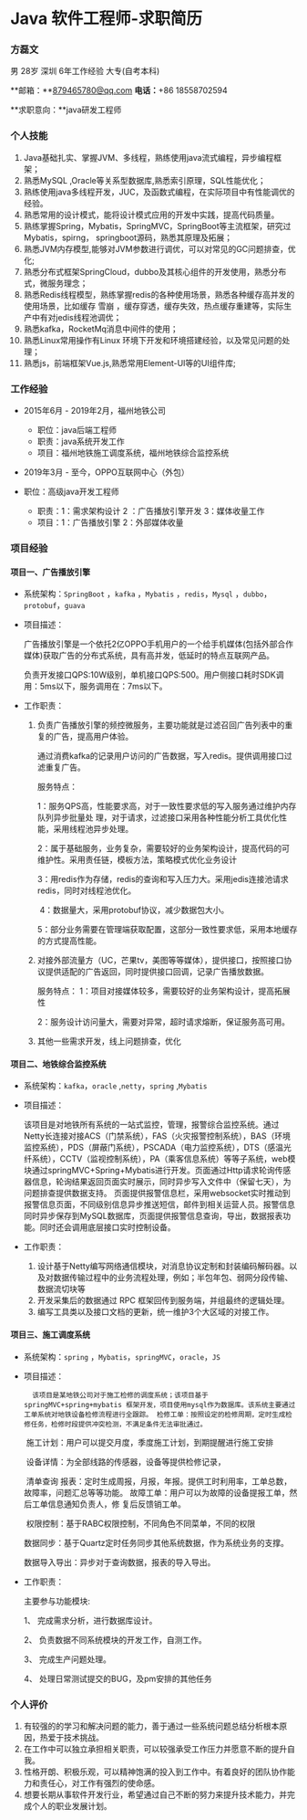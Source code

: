 # Java 软件工程师-求职简历

### 方磊文

男 28岁  深圳  6年工作经验  大专(自考本科)

**邮箱：**879465780@qq.com     **电话：**+86 18558702594

**求职意向：**java研发工程师

### 个人技能

1. Java基础扎实、掌握JVM、多线程，熟练使用java流式编程，异步编程框架；
2. 熟悉MySQL ,Oracle等关系型数据库,熟悉索引原理，SQL性能优化；
3. 熟练使用java多线程开发，JUC，及函数式编程，在实际项目中有性能调优的经验。
4. 熟悉常用的设计模式，能将设计模式应用的开发中实践，提高代码质量。
5. 熟练掌握Spring，Mybatis，SpringMVC，SpringBoot等主流框架，研究过Mybatis，spirng，
   springboot源码，熟悉其原理及拓展；
6. 熟悉JVM内存模型,能够对JVM参数进行调优，可以对常见的GC问题排查，优化;
7. 熟悉分布式框架SpringCloud，dubbo及其核心组件的开发使用，熟悉分布式，微服务理念；
8. 熟悉Redis线程模型，熟练掌握redis的各种使用场景，熟悉各种缓存高并发的使用场景，比如缓存
   雪崩 ，缓存穿透，缓存失效，热点缓存重建等，实际生产中有对jedis线程池调优；
9. 熟悉kafka，RocketMq消息中间件的使用；
10. 熟悉Linux常用操作有Linux 环境下开发和环境搭建经验，以及常见问题的处理；
11. 熟悉js，前端框架Vue.js,熟悉常用Element-UI等的UI组件库;


### 工作经验

- 2015年6月 - 2019年2月，福州地铁公司
  - 职位：java后端工程师
  - 职责：java系统开发工作
  - 项目：福州地铁施工调度系统，福州地铁综合监控系统

- 2019年3月 - 至今，OPPO互联网中心（外包）
- 职位：高级java开发工程师
  - 职责：1：需求架构设计 2 ：广告播放引擎开发   3：媒体收量工作 
  - 项目：1：广告播放引擎   2：外部媒体收量

### 项目经验

#### 项目一、广告播放引擎

- 系统架构：`SpringBoot` ，`kafka` ，`Mybatis`  ，`redis`，`Mysql` ，`dubbo`，`protobuf`，`guava`

- 项目描述：

  ​	广告播放引擎是一个依托2亿OPPO手机用户的一个给手机媒体(包括外部合作媒体)获取广告的分布式系统，具有高并发，低延时的特点互联网产品。

     负责开发接口QPS:10W级别，单机接口QPS:500。用户侧接口耗时SDK调用：5ms以下，服务调用在：7ms以下。

- 工作职责：
  
  1. 负责广告播放引擎的频控微服务，主要功能就是过滤召回广告列表中的重复的广告，提高用户体验。
  
     通过消费kafka的记录用户访问的广告数据，写入redis。提供调用接口过滤重复广告。
  
     服务特点：
  
     ​					1：服务QPS高，性能要求高，对于一致性要求低的写入服务通过维护内存队列异步批量处 理，对于请求，过滤接口采用各种性能分析工具优化性能，采用线程池异步处理。
  
     ​                    2：属于基础服务，业务复杂，需要较好的业务架构设计，提高代码的可维护性。采用责任链，模板方法，策略模式优化业务设计
  
     ​                    3：用redis作为存储，redis的查询和写入压力大。采用jedis连接池请求redis，同时对线程池优化。
  
     ​                    4：数据量大，采用protobuf协议，减少数据包大小。
  
     ​                    5：部分业务需要在管理端获取配置，这部分一致性要求低，采用本地缓存的方式提高性能。
  
     
  
  2. 对接外部流量方（UC，芒果tv，美图等等媒体），提供接口，按照接口协议提供适配的广告返回，同时提供接口回调，记录广告播放数据。
  
     服务特点： 1：项目对接媒体较多，需要较好的业务架构设计，提高拓展性
  
     ​                     2：服务设计访问量大，需要对异常，超时请求熔断，保证服务高可用。
  
     
  
  3. 其他一些需求开发，线上问题排查，优化

#### 项目二、地铁综合监控系统

- 系统架构：`kafka`，`oracle` ,`netty`，`spring` ,`Mybatis`

- 项目描述：

  ​	该项目是对地铁所有系统的一站式监控，管理，报警综合监控系统。通过Netty长连接对接ACS（门禁系统），FAS（火灾报警控制系统），BAS（环境监控系统），PDS（屏蔽门系统），PSCADA（电力监控系统），DTS（感温光纤系统），CCTV（监视控制系统），PA（乘客信息系统）等等子系统，web模块通过springMVC+Spring+Mybatis进行开发。页面通过Http请求轮询传感器信息，轮询结果返回页面实时展示，同时异步写入文件中（保留七天），为问题排查提供数据支持。 页面提供报警信息栏，采用websocket实时推动到报警信息页面，不同级别信息异步推送短信，邮件到相关运营人员。报警信息同时异步保存到MySQL数据库，页面提供报警信息查询，导出，数据报表功能。同时还会调用底层接口实时控制设备。 

- 工作职责：

  1. 设计基于Netty编写网络通信模块，对消息协议定制和封装编码解码器。以及对数据传输过程中的业务流程处理，例如；半包年包、弱网分段传输、数据流切块等
  2. 开发采集后的数据通过 RPC 框架回传到服务端，并组最终的逻辑处理。
  3. 编写工具类以及接口文档的更新，统一维护3个大区域的对接工作。

#### 项目三、施工调度系统

- 系统架构：`spring` ，`Mybatis`，`springMVC`，`oracle`，`JS`

- 项目描述：

     	该项目是某地铁公司对于施工检修的调度系统；该项目基于springMVC+spring+mybatis 框架开发，项目使用mysql作为数据库。该系统主要通过工单系统对地铁设备检修流程进行全跟踪。 检修工单：按照设定的检修周期，定时生成检修任务，检修时段提供冲突检测，不满足条件无法审批通过。 

  ​	施工计划：用户可以提交月度，季度施工计划，到期提醒进行施工安排 

  ​	设备详情：为全部线路的传感器，设备等提供检修记录，

  ​	清单查询 报表：定时生成周报，月报，年报。提供工时利用率，工单总数，故障率，问题汇总等等功能。 故障工单：用户可以为故障的设备提报工单，然后工单信息通知负责人，修 复后反馈销工单。 

  ​	权限控制：基于RABC权限控制，不同角色不同菜单，不同的权限 

  ​	数据同步：基于Quartz定时任务同步其他系统数据，作为系统业务的支撑。 

  数据导入导出：异步对于查询数据，报表的导入导出。

- 工作职责：

  主要参与功能模块: 

  1、 完成需求分析，进行数据库设计。

   2、 负责数据不同系统模块的开发工作，自测工作。 

  3、 完成生产问题处理。 

  4、 处理日常测试提交的BUG，及pm安排的其他任务



### 个人评价

1. 有较强的的学习和解决问题的能力，善于通过一些系统问题总结分析根本原因，热爱于技术挑战。
2. 在工作中可以独立承担相关职责，可以较强承受工作压力并愿意不断的提升自我。
3. 性格开朗、积极乐观，可以精神饱满的投入到工作中。有着良好的团队协作能力和责任心，对工作有强烈的使命感。
4. 想要长期从事软件开发行业，希望通过自己不断的努力来提升技术能力，并完成个人的职业发展计划。

